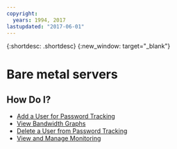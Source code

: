 ```yaml
---
copyright:
  years: 1994, 2017
lastupdated: "2017-06-01"
---
```


{:shortdesc: .shortdesc}
{:new_window: target="_blank"}

# Bare metal servers

## How Do I?
* [Add a User for Password Tracking](../vsi/passwords/add-user-password-tracking.html)
* [View Bandwidth Graphs](../network/view-bandwidth-graphs.html)
* [Delete a User from Password Tracking](../vsi/passwords/delete-user-password-tracking.html)
* [View and Manage Monitoring](../vsi/view-and-manage-monitoring.html)
